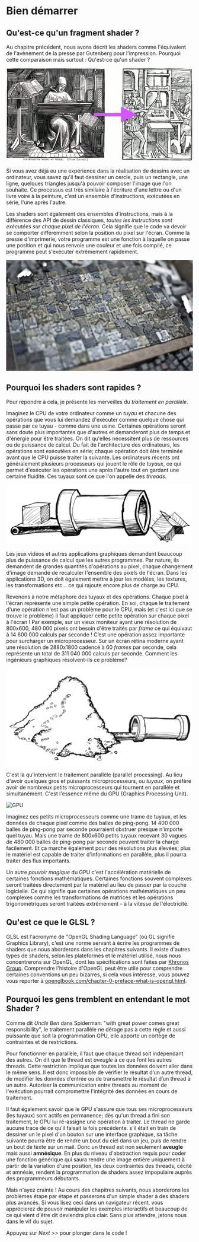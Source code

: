 # Bien démarrer
## Qu'est-ce qu'un fragment shader ?

Au chapitre précédent, nous avons décrit les shaders comme l'équivalent de l'avènement de la presse par Gutenberg pour l'impression. Pourquoi cette comparaison mais surtout : Qu'est-ce qu'un shader ?

![De la copie manuelle, lettre par lettre, à l'édition page par page (gauche: William Blades 1891, droite: Rolt-Wheeler 1920)](print.png)

Si vous avez déjà eu une expérience dans la réalisation de dessins avec un ordinateur, vous savez qu'il faut dessiner un cercle, puis un rectangle, une ligne, quelques triangles jusqu'à pouvoir composer l'image que l'on souhaite.
Ce processus est très similaire à l'écriture d'une lettre ou d'un livre voire à la peinture, c'est un ensemble d'instructions, exécutées en série, l'une après l'autre.

Les shaders sont également des ensembles d'instructions, mais à la différence des API de dessin classiques, *toutes les instructions sont exécutées sur chaque pixel de l'écran*.
Cela signifie que le code va devoir se comporter différemment selon la position du pixel sur l'écran.
Comme la presse d'imprimerie, votre programme est une fonction à laquelle on passe une position et qui nous renvoie une couleur et une fois compilé, ce programme peut s'exécuter extrêmement rapidement.


![Presse chinoise à caractères amovibles](typepress.jpg)

## Pourquoi les shaders sont rapides ?


Pour répondre à cela, je présente les merveilles du *traitement en parallèle*.

Imaginez le CPU de votre ordinateur comme un *tuyau* et chacune des opérations que vous lui demandez d'exécuter comme quelque chose qui passe par ce tuyau - comme dans une usine. Certaines opérations seront sans doute plus importantes que d'autres et demanderont plus de temps et d'énergie pour être traitées. On dit qu'elles nécessitent plus de ressources ou de puissance de calcul. Du fait de l'architecture des ordinateurs, les opérations sont exécutées en série; chaque opération doit être terminée avant que le CPU puisse traiter la suivante. Les ordinateurs récents ont généralement plusieurs processeurs qui jouent le rôle de *tuyaux*, ce qui permet d'exécuter les opérations une après l'autre tout en gardant une certaine fluidité. Ces tuyaux sont ce que l'on appelle des *threads*.

![CPU](00.jpeg)

Les jeux vidéos et autres applications graphiques demandent beaucoup plus de puissance de calcul que les autres programmes.
Par nature, ils demandent de grandes quantités d'opérations au pixel, chaque changement d'image demande de recalculer l'ensemble des pixels de l'écran. Dans les applications 3D, on doit également mettre à jour les modèles, les textures, les transformations etc... ce qui rajoute encore plus de charge au CPU.

Revenons à notre métaphore des tuyaux et des opérations. Chaque pixel à l'écran représente une simple petite opération. En soi, chaque le traitement d'une opération n'est pas un problème pour le CPU, mais (et c'est ici que se trouve le problème) il faut appliquer cette petite opération sur chaque pixel à l'écran ! Par exemple, sur un vieux moniteur ayant une résolution de 800x600, 480 000 pixels ont besoin d'être traités par *frame* ce qui équivaut à 14 600 000 calculs par seconde ! C’est une opération assez importante pour surcharger un microprocesseur. Sur un écran rétina moderne ayant une résolution de 2880x1800 cadencé à 60 *frames* par seconde, cela représente un total de 311 040 000 calculs par seconde. Comment les ingénieurs graphiques résolvent-ils ce problème?

![](03.jpeg)

C'est là qu'intervient le traitement parallèle (parallel processing). Au lieu d'avoir quelques gros et puissants microprocesseurs, ou *tuyaux*, on préfère avoir de nombreux petits microprocesseurs qui tournent en parallèle et simultanément. C'est l'essence même du GPU (Graphics Processing Unit).

![GPU](04.jpeg)

Imaginez ces petits microprocesseurs comme une trame de tuyaux, et les données de chaque pixel comme des balles de ping-pong. 14 400 000 balles de ping-pong par seconde pourraient obstruer presque n'importe quel tuyau. Mais une trame de 800x600 petits tuyaux recevant 30 vagues de 480 000 balles de ping-pong par seconde peuvent traiter la charge facilement. Et ça marche également pour des résolutions plus élevées; plus le matériel est capable de traiter d'informations en parallèle, plus il pourra traiter des flux importants.

Un autre *pouvoir magique* du GPU c'est l'accélération matérielle de certaines fonctions mathématiques. Certaines fonctions souvent complexes seront traitées directement par le matériel au lieu de passer par la couche logicielle. Ce qui signifie que certaines opérations mathématiques un peu complexes comme les transformations de matrices et les opérations trigonométriques seront traitées extrêmement - à la vitesse de l'électricité.

## Qu'est ce que le GLSL ?

GLSL est l'acronyme de "OpenGL Shading Language" (où GL signifie Graphics Library), c'est une norme servant à écrire les programmes de shaders que nous aborderons dans les chapitres suivants. Il existe d'autres types de shaders, selon les plateformes et le matériel utilisé, nous nous concentrerons sur OpenGL, dont les spécifications sont faites par [Khronos Group](https://www.khronos.org/opengl/). Comprendre l'histoire d'OpenGL peut être utile pour comprendre certaines conventions un peu bizarres, si cela vous intéresse, vous pouvez vous reporter à [openglbook.com/chapter-0-preface-what-is-opengl.html](http://openglbook.com/chapter-0-preface-what-is-opengl.html).

## Pourquoi les gens tremblent en entendant le mot Shader ?

Comme dit *Uncle Ben* dans Spiderman: "with great power comes great responsibility", le traitement parallèle ne déroge pas à cette règle et aussi puissante que soit la programmation GPU, elle apporte un cortège de contraintes et de restrictions.

Pour fonctionner en parallèle, il faut que chaque thread soit indépendant des autres. On dit que le thread est *aveugle* à ce que font les autres threads. Cette restriction implique que toutes les données doivent aller dans le même sens. Il est donc impossible de vérifier le résultat d’un autre thread, de modifier les données d’entrée ou de transmettre le résultat d’un thread à un autre. Autoriser la communication entre threads au moment de l'exécution pourrait compromettre l'intégrité des données en cours de traitement.

Il faut également savoir que le GPU s'assure que tous ses microprocesseurs (les tuyaux) sont actifs en permanence; dès qu'un thread a fini son traitement, le GPU lui ré-assigne une opération à traiter. Le thread ne garde aucune trace de ce qu'il faisait la fois précédente. s'il était en train de dessiner un le pixel d'un bouton sur une interface graphique, sa tâche suivante pourra être de rendre un bout du ciel dans un jeu, puis de rendre un bout de texte sur un mail. Donc un thread est non seulement **aveugle** mais aussi **amnésique**. En plus du niveau d'abstraction requis pour coder une fonction générique qui saura rendre une image entière uniquement à partir de la variation d'une position, les deux contraintes des threads, cécité et amnésie, rendent la programmation de shaders assez impopulaire auprès des programmeurs débutants.

Mais n'ayez crainte ! Au cours des chapitres suivants, nous aborderons les problèmes étape par étape et passerons d'un simple shader à des shaders plus avancés. Si vous lisez ceci dans un navigateur récent, vous apprécierez de pouvoir manipuler les exemples interactifs et beaucoup de ce qui vient d'être dit deviendra plus clair. Sans plus attendre, jetons nous dans le vif du sujet.

Appuyez sur *Next >>* pour plonger dans le code !
